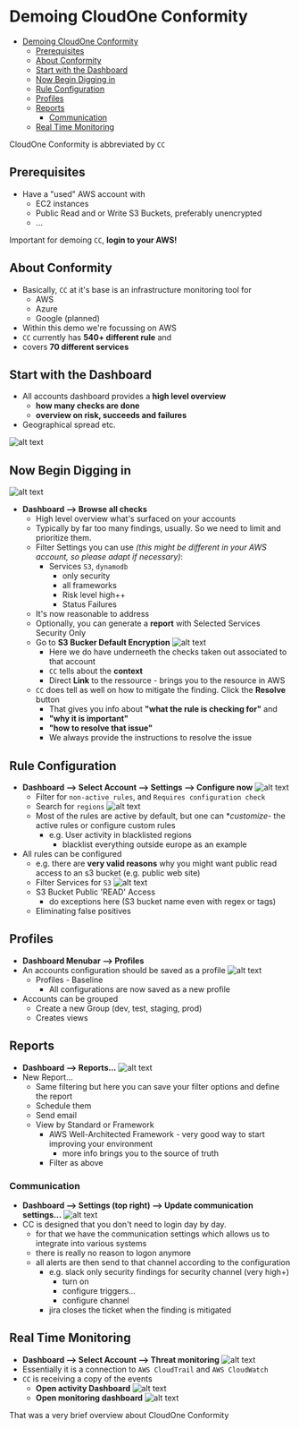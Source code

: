 # Demoing CloudOne Conformity

- [Demoing CloudOne Conformity](#demoing-cloudone-conformity)
  - [Prerequisites](#prerequisites)
  - [About Conformity](#about-conformity)
  - [Start with the Dashboard](#start-with-the-dashboard)
  - [Now Begin Digging in](#now-begin-digging-in)
  - [Rule Configuration](#rule-configuration)
  - [Profiles](#profiles)
  - [Reports](#reports)
    - [Communication](#communication)
  - [Real Time Monitoring](#real-time-monitoring)

CloudOne Conformity is abbreviated by `CC`

## Prerequisites

- Have a "used" AWS account with
  - EC2 instances
  - Public Read and or Write S3 Buckets, preferably unencrypted
  - ...

Important for demoing `CC`, **login to your AWS!**

## About Conformity

- Basically, `CC` at it's base is an infrastructure monitoring tool for
  - AWS
  - Azure
  - Google (planned)
- Within this demo we're focussing on AWS
- `CC` currently has **540+ different rule** and
- covers **70 different services**

## Start with the Dashboard

- All accounts dashboard provides a **high level overview**
  - **how many checks are done**
  - **overview on risk, succeeds and failures**
- Geographical spread etc.

![alt text](images/01_high_level_overview.png "High Level Overview")

## Now Begin Digging in

![alt text](images/02_browse_all_checks.png "Browse all Checks")

- **Dashboard --> Browse all checks**
  - High level overview what's surfaced on your accounts
  - Typically by far too many findings, usually. So we need to limit and prioritize them.
  - Filter Settings you can use *(this might be different in your AWS account, so please adapt if necessary)*:
    - Services `S3`, `dynamodb`
      - only security
      - all frameworks
      - Risk level high++
      - Status Failures
  - It's now reasonable to address
  - Optionally, you can generate a **report** with Selected Services Security Only
  - Go to **S3 Bucker Default Encryption**
  ![alt text](images/03_s3_bucket_default_encryption.png "S3 Bucket Default Encryption")
    - Here we do have underneeth the checks taken out associated to that account
    - `CC` tells about the **context**
    - Direct **Link** to the ressource - brings you to the resource in AWS
  - `CC` does tell as well on how to mitigate the finding. Click the **Resolve** button
    - That gives you info about **"what the rule is checking for"** and
    - **"why it is important"**
    - **"how to resolve that issue"**
    - We always provide the instructions to resolve the issue

## Rule Configuration

  - **Dashboard --> Select Account --> Settings --> Configure now**
  ![alt text](images/04_rule_settings.png "Rule Settings")
    - Filter for `non-active rules`, and `Requires configuration check`
    - Search for `regions`
    ![alt text](images/05_rule_regions.png "Rule Regions")
    - Most of the rules are active by default, but one can **customize*- the active rules or configure custom rules
      - e.g. User activity in blacklisted regions
        - blacklist everything outside europe as an example
  - All rules can be configured
    - e.g. there are **very valid reasons** why you might want public read access to an s3 bucket (e.g. public web site)
    - Filter Services for `S3`
    ![alt text](images/06_rule_s3_bucket_read_access.png "Rule S3 Bucket Read Access")
    - S3 Bucket Public 'READ' Access
      - do exceptions here (S3 bucket name even with regex or tags)
    - Eliminating false positives

## Profiles

  - **Dashboard Menubar --> Profiles**
  - An accounts configuration should be saved as a profile
  ![alt text](images/07_profiles.png "Profiles")
    - Profiles - Baseline
      - All configurations are now saved as a new profile
  - Accounts can be grouped
    - Create a new Group (dev, test, staging, prod)
    - Creates views

## Reports

  - **Dashboard --> Reports...**
  ![alt text](images/08_configured_reports.png "Configured Reports")
  - New Report...
    - Same filtering but here you can save your filter options and define the report
    - Schedule them
    - Send email
    - View by Standard or Framework
      - AWS Well-Architected Framework - very good way to start improving your environment
        - more info brings you to the source of truth
      - Filter as above

### Communication

  - **Dashboard --> Settings (top right) --> Update communication settings...**
  ![alt text](images/09_communication_settings.png "Update Communication Settings")
  - CC is designed that you don't need to login day by day.
    - for that we have the communication settings which allows us to integrate into various systems
    - there is really no reason to logon anymore
    - all alerts are then send to that channel according to the configuration
      - e.g. slack only security findings for security channel (very high+)
        - turn on
        - configure triggers...
        - configure channel
      - jira closes the ticket when the finding is mitigated

## Real Time Monitoring

  - **Dashboard --> Select Account --> Threat monitoring**
  ![alt text](images/10_threat_monitoring.png "Threat Monitoring")
  - Essentially it is a connection to `AWS CloudTrail` and `AWS CloudWatch`
  - `CC` is receiving a copy of the events
    - **Open activity Dashboard**
    ![alt text](images/11_user_activity.png "User Activity")
    - **Open monitoring dashboard**
    ![alt text](images/12_real_time_monitoring.png "Real-Time Monitoring")

That was a very brief overview about CloudOne Conformity
